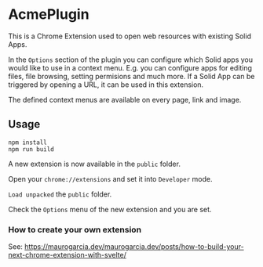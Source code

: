 # AcmePlugin

This is a Chrome Extension used to open web resources with
existing Solid Apps.

In the `Options` section of the plugin you can configure
which Solid apps you would like to use in a context menu.
E.g. you can configure apps for editing files, file browsing,
setting permisions and much more. If a Solid App can be
triggered by opening a URL, it can be used in this extension.

The defined context menus are available on every page, link
and image.

## Usage

```
npm install
npm run build
```

A new extension is now available in the `public` folder.

Open your `chrome://extensions` and set it into `Developer` mode.

`Load unpacked` the `public` folder.

Check the `Options` menu of the new extension and you are set.

### How to create your own extension

See: https://maurogarcia.dev/maurogarcia.dev/posts/how-to-build-your-next-chrome-extension-with-svelte/